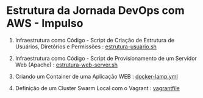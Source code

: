 # Estrutura da Jornada DevOps com AWS - Impulso

1. Infraestrutura como Código - Script de Criação de Estrutura de Usuários, Diretórios e Permissões : [estrutura-usuario.sh](estrutura-usuario.sh)

1. Infraestrutura como Código - Script de Provisionamento de um Servidor Web (Apache) : [estrutura-web-server.sh](estrutura-web-server.sh)

1. Criando um Container de uma Aplicação WEB : [docker-lamp.yml](./docker-lamp.yml)

1. Definição de um Cluster Swarm Local com o Vagrant : [vagrantfile](./vagrant/Vagrantfile)


